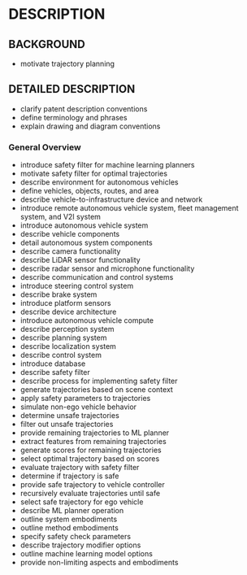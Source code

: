 # DESCRIPTION

## BACKGROUND

- motivate trajectory planning

## DETAILED DESCRIPTION

- clarify patent description conventions
- define terminology and phrases
- explain drawing and diagram conventions

### General Overview

- introduce safety filter for machine learning planners
- motivate safety filter for optimal trajectories
- describe environment for autonomous vehicles
- define vehicles, objects, routes, and area
- describe vehicle-to-infrastructure device and network
- introduce remote autonomous vehicle system, fleet management system, and V2I system
- introduce autonomous vehicle system
- describe vehicle components
- detail autonomous system components
- describe camera functionality
- describe LiDAR sensor functionality
- describe radar sensor and microphone functionality
- describe communication and control systems
- introduce steering control system
- describe brake system
- introduce platform sensors
- describe device architecture
- introduce autonomous vehicle compute
- describe perception system
- describe planning system
- describe localization system
- describe control system
- introduce database
- describe safety filter
- describe process for implementing safety filter
- generate trajectories based on scene context
- apply safety parameters to trajectories
- simulate non-ego vehicle behavior
- determine unsafe trajectories
- filter out unsafe trajectories
- provide remaining trajectories to ML planner
- extract features from remaining trajectories
- generate scores for remaining trajectories
- select optimal trajectory based on scores
- evaluate trajectory with safety filter
- determine if trajectory is safe
- provide safe trajectory to vehicle controller
- recursively evaluate trajectories until safe
- select safe trajectory for ego vehicle
- describe ML planner operation
- outline system embodiments
- outline method embodiments
- specify safety check parameters
- describe trajectory modifier options
- outline machine learning model options
- provide non-limiting aspects and embodiments

